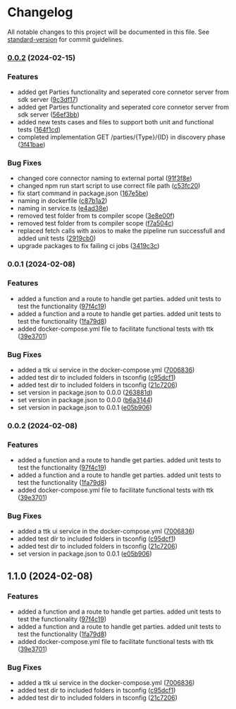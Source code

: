# Changelog

All notable changes to this project will be documented in this file. See [standard-version](https://github.com/conventional-changelog/standard-version) for commit guidelines.

### [0.0.2](https://github.com/mojaloop/payment-token-adapter/compare/v0.0.1...v0.0.2) (2024-02-15)


### Features

* added get Parties functionality and seperated core connetor server from sdk server ([9c3df17](https://github.com/mojaloop/payment-token-adapter/commit/9c3df17c3e88a4fee014dd6329aefe9524289cd8))
* added get Parties functionality and seperated core connetor server from sdk server ([56ef3bb](https://github.com/mojaloop/payment-token-adapter/commit/56ef3bb17ae9e9a67de5aad3d1c8f4572c31ad3a))
* added new tests cases and files to support both unit and functional tests ([164f1cd](https://github.com/mojaloop/payment-token-adapter/commit/164f1cde696d152f1fb8c72bfe51c0ad230f93ee))
* completed implementation GET /parties/{Type}/{ID} in discovery phase ([3f41bae](https://github.com/mojaloop/payment-token-adapter/commit/3f41bae7c34b1c6f7d9ba6ef8a92ca9df9362832))


### Bug Fixes

* changed core connector naming to external portal ([91f3f8e](https://github.com/mojaloop/payment-token-adapter/commit/91f3f8ee2a598db10367a3bca8240dcadd01afa2))
* changed npm run start script to use correct file path ([c53fc20](https://github.com/mojaloop/payment-token-adapter/commit/c53fc204b5f497652f3b0b6b4987b11b2784309c))
* fix start command in package.json ([167e5be](https://github.com/mojaloop/payment-token-adapter/commit/167e5bed7bffc2a70d2c52529fae3ffce2cddeed))
* naming in dockerfile ([c87b1a2](https://github.com/mojaloop/payment-token-adapter/commit/c87b1a2d5ccec2b742806e47dd8595c23cd9941a))
* naming in service.ts ([e4ad38e](https://github.com/mojaloop/payment-token-adapter/commit/e4ad38ed7690398ce83f8e8df63e827712810e86))
* removed test folder from ts compiler scope ([3e8e00f](https://github.com/mojaloop/payment-token-adapter/commit/3e8e00f9173fdcd1a2f2cb1f2cea60d48104bb44))
* removed test folder from ts compiler scope ([f7a504c](https://github.com/mojaloop/payment-token-adapter/commit/f7a504c58d9b39e24d5df77889a9cba9fa67526c))
* replaced fetch calls with axios to make the pipeline run successfull and added unit tests ([2919cb0](https://github.com/mojaloop/payment-token-adapter/commit/2919cb0afec8f6fdd7707d3df49bed073adc05b2))
* upgrade packages to fix failing ci jobs ([3419c3c](https://github.com/mojaloop/payment-token-adapter/commit/3419c3c988f42bae2cc40771808cb0ce55afa69e))

### 0.0.1 (2024-02-08)


### Features

* added a function and a route to handle get parties. added unit tests to test the functionality ([97f4c19](https://github.com/mojaloop/payment-token-adapter/commit/97f4c19113ef184c1c4231c3ad6815433b9b6e2a))
* added a function and a route to handle get parties. added unit tests to test the functionality ([1fa79d8](https://github.com/mojaloop/payment-token-adapter/commit/1fa79d8f93b63a7df8508a93d7354ca0279d8dda))
* added docker-compose.yml file to facilitate functional tests with ttk ([39e3701](https://github.com/mojaloop/payment-token-adapter/commit/39e37014fc83af094233d9695188d1c4417b0573))


### Bug Fixes

* added a ttk ui service in the docker-compose.yml ([7006836](https://github.com/mojaloop/payment-token-adapter/commit/700683648c654a62e84c52733507209f29d37799))
* added test dir to included folders in tsconfig ([c95dcf1](https://github.com/mojaloop/payment-token-adapter/commit/c95dcf18e5ed8fe8fd139558f29392b448ee5699))
* added test dir to included folders in tsconfig ([21c7206](https://github.com/mojaloop/payment-token-adapter/commit/21c72061262ed372b6435fc165f99cd462c92f3e))
* set version in package.json to 0.0.0 ([263881d](https://github.com/mojaloop/payment-token-adapter/commit/263881d26fcfef3dcd571495da45dc5c16bde308))
* set version in package.json to 0.0.0 ([b6a3144](https://github.com/mojaloop/payment-token-adapter/commit/b6a3144354f9f9cff94d37240e2989f12bea5141))
* set version in package.json to 0.0.1 ([e05b906](https://github.com/mojaloop/payment-token-adapter/commit/e05b906a739efd3b468f6db3f18eb0c6d0f8e2a5))

### 0.0.2 (2024-02-08)


### Features

* added a function and a route to handle get parties. added unit tests to test the functionality ([97f4c19](https://github.com/mojaloop/payment-token-adapter/commit/97f4c19113ef184c1c4231c3ad6815433b9b6e2a))
* added a function and a route to handle get parties. added unit tests to test the functionality ([1fa79d8](https://github.com/mojaloop/payment-token-adapter/commit/1fa79d8f93b63a7df8508a93d7354ca0279d8dda))
* added docker-compose.yml file to facilitate functional tests with ttk ([39e3701](https://github.com/mojaloop/payment-token-adapter/commit/39e37014fc83af094233d9695188d1c4417b0573))


### Bug Fixes

* added a ttk ui service in the docker-compose.yml ([7006836](https://github.com/mojaloop/payment-token-adapter/commit/700683648c654a62e84c52733507209f29d37799))
* added test dir to included folders in tsconfig ([c95dcf1](https://github.com/mojaloop/payment-token-adapter/commit/c95dcf18e5ed8fe8fd139558f29392b448ee5699))
* added test dir to included folders in tsconfig ([21c7206](https://github.com/mojaloop/payment-token-adapter/commit/21c72061262ed372b6435fc165f99cd462c92f3e))
* set version in package.json to 0.0.1 ([e05b906](https://github.com/mojaloop/payment-token-adapter/commit/e05b906a739efd3b468f6db3f18eb0c6d0f8e2a5))

## 1.1.0 (2024-02-08)


### Features

* added a function and a route to handle get parties. added unit tests to test the functionality ([97f4c19](https://github.com/mojaloop/payment-token-adapter/commit/97f4c19113ef184c1c4231c3ad6815433b9b6e2a))
* added a function and a route to handle get parties. added unit tests to test the functionality ([1fa79d8](https://github.com/mojaloop/payment-token-adapter/commit/1fa79d8f93b63a7df8508a93d7354ca0279d8dda))
* added docker-compose.yml file to facilitate functional tests with ttk ([39e3701](https://github.com/mojaloop/payment-token-adapter/commit/39e37014fc83af094233d9695188d1c4417b0573))


### Bug Fixes

* added a ttk ui service in the docker-compose.yml ([7006836](https://github.com/mojaloop/payment-token-adapter/commit/700683648c654a62e84c52733507209f29d37799))
* added test dir to included folders in tsconfig ([c95dcf1](https://github.com/mojaloop/payment-token-adapter/commit/c95dcf18e5ed8fe8fd139558f29392b448ee5699))
* added test dir to included folders in tsconfig ([21c7206](https://github.com/mojaloop/payment-token-adapter/commit/21c72061262ed372b6435fc165f99cd462c92f3e))
